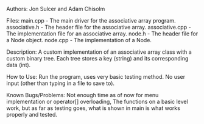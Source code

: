 Authors: 
  Jon Sulcer and Adam Chisolm

Files:
  main.cpp - The main driver for the associative array program. 
  associative.h - The header file for the associative array. 
  associative.cpp - The implementation file for an associative array. 
  node.h - The header file for a Node object. 
  node.cpp - The implementation of a Node. 
  
Description:
  A custom implementation of an associative array class with a custom binary tree. Each
  tree stores a key (string) and its corresponding data (int).
  
How to Use:
  Run the program, uses very basic testing method. No user input (other than
  typing in a file to save to).

Known Bugs/Problems:
  Not enough time as of now for menu implementation or operator[] overloading,
  The functions on a basic level work, but as far as testing goes, what is 
  shown in main is what works properly and tested.
